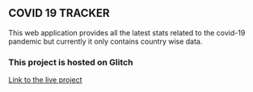 ## COVID 19 TRACKER

This web application provides all the latest stats related to the covid-19 pandemic but currently it only contains country wise data.

### This project is hosted on Glitch 

[Link to the live project](https://candy-checkered-troodon.glitch.me/) 
